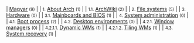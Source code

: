 | [Magyar](/index.php/Category:Magyar "Category:Magyar") <small>(9)</small> |
| <small>1.</small> [About Arch](/index.php/Category:About_Arch_(Magyar) "Category:About Arch (Magyar)") <small>(1)</small> |
| <small>1.1.</small> [ArchWiki](/index.php/Category:ArchWiki_(Magyar) "Category:ArchWiki (Magyar)") <small>(2)</small> |
| <small>2.</small> [File systems](/index.php/Category:File_systems_(Magyar) "Category:File systems (Magyar)") <small>(5)</small> |
| <small>3.</small> [Hardware](/index.php/Category:Hardware_(Magyar) "Category:Hardware (Magyar)") <small>(0)</small> |
| <small>3.1.</small> [Mainboards and BIOS](/index.php/Category:Mainboards_and_BIOS_(Magyar) "Category:Mainboards and BIOS (Magyar)") <small>(1)</small> |
| <small>4.</small> [System administration](/index.php/Category:System_administration_(Magyar) "Category:System administration (Magyar)") <small>(0)</small> |
| <small>4.1.</small> [Boot process](/index.php/Category:Boot_process_(Magyar) "Category:Boot process (Magyar)") <small>(2)</small> |
| <small>4.2.</small> [Desktop environments](/index.php/Category:Desktop_environments_(Magyar) "Category:Desktop environments (Magyar)") <small>(0)</small> |
| <small>4.2.1.</small> [Window managers](/index.php/Category:Window_managers_(Magyar) "Category:Window managers (Magyar)") <small>(0)</small> |
| <small>4.2.1.1.</small> [Dynamic WMs](/index.php/Category:Dynamic_WMs_(Magyar) "Category:Dynamic WMs (Magyar)") <small>(1)</small> |
| <small>4.2.1.2.</small> [Tiling WMs](/index.php/Category:Tiling_WMs_(Magyar) "Category:Tiling WMs (Magyar)") <small>(1)</small> |
| <small>4.3.</small> [System recovery](/index.php/Category:System_recovery_(Magyar) "Category:System recovery (Magyar)") <small>(1)</small> |